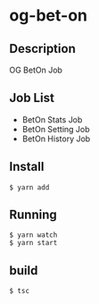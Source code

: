 # og-bet-on

## Description
OG BetOn Job

## Job List
- BetOn Stats Job
- BetOn Setting Job
- BetOn History Job

## Install

```
$ yarn add
```

## Running
```
$ yarn watch
$ yarn start
```

## build
```
$ tsc
```